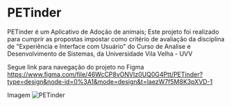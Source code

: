 # PETinder
PETinder é um Aplicativo de Adoção de animais;  Este projeto foi realizado para cumprir as propostas impostar como critério de avaliação da disciplina de "Experiência e Interface com Usuário" do Curso de Analise e Desenvolvimento de Sistemas, da Universidade Vila Velha - UVV  

Segue link para navegação do projeto no Figma
https://www.figma.com/file/46WcCP8vONVIz0UQ0G4Ptt/PETinder?type=design&node-id=0%3A1&mode=design&t=laezW7f5M8K3pXVD-1

Imagem 
![PETinder](https://github.com/paulomarinato/PETinder/assets/110001137/752846cb-7c62-4741-a634-1607183d5898)
